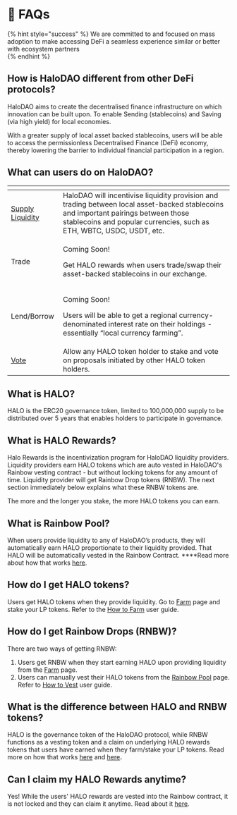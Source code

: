 # 🤔 FAQs

{% hint style="success" %}
We are committed to and focused on mass adoption to make accessing DeFi a seamless experience similar or better with ecosystem partners  
{% endhint %}

## How is HaloDAO different from other DeFi protocols?

HaloDAO aims to create the decentralised finance infrastructure on which innovation can be built upon. To enable Sending \(stablecoins\) and Saving \(via high yield\) for local economies. 

With a greater supply of local asset backed stablecoins, users will be able to access the permissionless Decentralised Finance \(DeFi\) economy, thereby lowering the barrier to individual financial participation in a region. 

## What can users do on HaloDAO?

<table>
  <thead>
    <tr>
      <th style="text-align:left"></th>
      <th style="text-align:left"></th>
    </tr>
  </thead>
  <tbody>
    <tr>
      <td style="text-align:left"><a href="get-started/how-to-supply-liquidity.md">Supply Liquidity</a>
      </td>
      <td style="text-align:left">HaloDAO will incentivise liquidity provision and trading between local
        asset-backed stablecoins and important pairings between those stablecoins
        and popular currencies, such as ETH, WBTC, USDC, USDT, etc.</td>
    </tr>
    <tr>
      <td style="text-align:left">Trade</td>
      <td style="text-align:left">
        <p>Coming Soon!</p>
        <p>Get HALO rewards when users trade/swap their asset-backed stablecoins
          in our exchange.</p>
      </td>
    </tr>
    <tr>
      <td style="text-align:left">Lend/Borrow</td>
      <td style="text-align:left">
        <p>Coming Soon!</p>
        <p>Users will be able to get a regional currency-denominated interest rate
          on their holdings - essentially &#x201C;local currency farming&#x201D;.</p>
      </td>
    </tr>
    <tr>
      <td style="text-align:left"><a href="get-started/how-to-vote.md">Vote</a>
      </td>
      <td style="text-align:left">Allow any HALO token holder to stake and vote on proposals initiated by
        other HALO token holders.</td>
    </tr>
  </tbody>
</table>

## What is HALO?

HALO is the ERC20 governance token, limited to 100,000,000 supply to be distributed over 5 years that enables holders to participate in governance.

## What is HALO Rewards?

Halo Rewards is the incentivization program for HaloDAO liquidity providers. Liquidity providers earn HALO tokens which are auto vested in HaloDAO's Rainbow vesting contract - but without locking tokens for any amount of time. Liquidity provider will get Rainbow Drop tokens \(RNBW\). The next section immediately below explains what these RNBW tokens are. 

The more and the longer you stake, the more HALO tokens you can earn.

## What is Rainbow Pool?

When users provide liquidity to any of HaloDAO’s products, they will automatically earn HALO proportionate to their liquidity provided. That HALO will be automatically vested in the Rainbow Contract. ****Read more about how that works [here](products/dessert-pool/how-vesting-works.md).

## **How do I get HALO tokens**?

Users get HALO tokens when they provide liquidity. Go to [Farm](https://app.halodao.com/#/farm) page and stake your LP tokens. Refer to the [How to Farm](get-started/how-to-earn/how-to-farm.md) user guide.

## **How do I get Rainbow Drops \(RNBW\)**?

There are two ways of getting RNBW:

1. Users get RNBW when they start earning HALO upon providing liquidity from the [Farm](https://app.halodao.com/#/farm) page. 
2. Users can manually vest their HALO tokens from the [Rainbow Pool](https://app.halodao.com/#/vesting) page. Refer to [How to Vest](get-started/how-to-earn/how-to-vest-dessert-pool/) user guide.

## **What is the difference between HALO and RNBW tokens?**

HALO is the governance token of the HaloDAO protocol, while RNBW functions as a vesting token and a claim on underlying HALO rewards tokens that users have earned when they farm/stake your LP tokens. Read more on how that works [here](get-started/how-to-earn/how-to-farm.md) and [here](products/dessert-pool/how-vesting-works.md)**.**

## Can I claim my HALO Rewards anytime?

Yes! While the users' HALO rewards are vested into the Rainbow contract, it is not locked and they can claim it anytime. Read about it [here](get-started/how-to-earn/how-to-vest-dessert-pool/how-to-claim-harvest.md).





